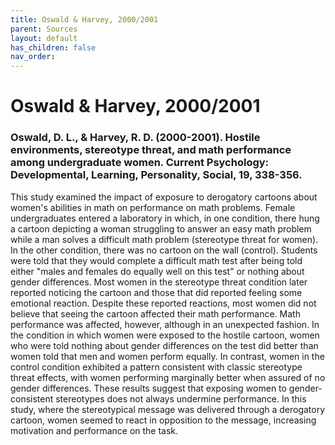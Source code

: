 ```yaml
---
title: Oswald & Harvey, 2000/2001
parent: Sources
layout: default
has_children: false
nav_order: 
---
```


# Oswald & Harvey, 2000/2001

### Oswald, D. L., & Harvey, R. D. (2000-2001). Hostile environments, stereotype threat, and math performance among undergraduate women. Current Psychology: Developmental, Learning, Personality, Social, 19, 338-356.

This study examined the impact of exposure to derogatory cartoons about women's abilities in math on performance on math problems. Female undergraduates entered a laboratory in which, in one condition, there hung a cartoon depicting a woman struggling to answer an easy math problem while a man solves a difficult math problem (stereotype threat for women). In the other condition, there was no cartoon on the wall (control). Students were told that they would complete a difficult math test after being told either "males and females do equally well on this test" or nothing about gender differences. Most women in the stereotype threat condition later reported noticing the cartoon and those that did reported feeling some emotional reaction. Despite these reported reactions, most women did not believe that seeing the cartoon affected their math performance. Math performance was affected, however, although in an unexpected fashion. In the condition in which women were exposed to the hostile cartoon, women who were told nothing about gender differences on the test did better than women told that men and women perform equally. In contrast, women in the control condition exhibited a pattern consistent with classic stereotype threat effects, with women performing marginally better when assured of no gender differences. These results suggest that exposing women to gender-consistent stereotypes does not always undermine performance. In this study, where the stereotypical message was delivered through a derogatory cartoon, women seemed to react in opposition to the message, increasing motivation and performance on the task.
